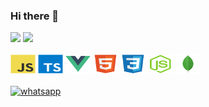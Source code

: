 ### Hi there 👋

<div>
  <img height="180em" src="https://github-readme-stats.vercel.app/api?username=goodbyte&show_icons=true&theme=dark&include_all_commits=true&count_private=true" />
  <img height="180em" src="https://github-readme-stats.vercel.app/api/top-langs/?username=goodbyte&layout=compact&langs_count=16&theme=dark" />
</div>
<br>
<div>
  <img src="https://raw.githubusercontent.com/devicons/devicon/master/icons/javascript/javascript-original.svg" alt="javascript" height="30" width="40">
  <img src="https://raw.githubusercontent.com/devicons/devicon/master/icons/typescript/typescript-original.svg" alt="typescript" height="30" width="40">
  <img src="https://raw.githubusercontent.com/devicons/devicon/master/icons/vuejs/vuejs-original.svg" alt="vuejs" height="30" width="40">
  <img src="https://raw.githubusercontent.com/devicons/devicon/master/icons/html5/html5-original.svg" alt="html5" height="30" width="40">
  <img src="https://raw.githubusercontent.com/devicons/devicon/master/icons/css3/css3-original.svg" alt="css3" height="30" width="40">
  <img src="https://raw.githubusercontent.com/devicons/devicon/master/icons/nodejs/nodejs-original.svg" alt="nodejs" height="30" width="40">
  <img src="https://raw.githubusercontent.com/devicons/devicon/master/icons/mongodb/mongodb-original.svg" alt="mongodb" height="30" width="40">
</div>
<br>
<div>
  <a href="https://wa.me/59897975870" target="_blank">
    <img src="https://img.shields.io/badge/WhatsApp-25D366?style=for-the-badge&logo=whatsapp&logoColor=white" alt="whatsapp" />
  </a>
</div>
